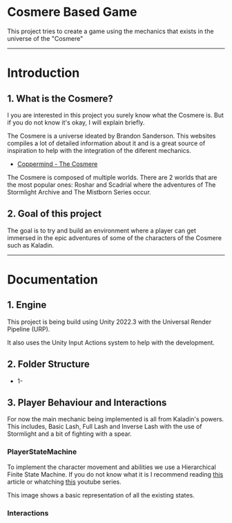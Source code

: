 # Cosmere Based Game

This project tries to create a game using the mechanics that exists in the universe of the "Cosmere"

---
# Introduction
## 1. What is the Cosmere?

I you are interested in this project you surely know what the Cosmere is. 
But if you do not know it's okay, I will explain briefly. 

The Cosmere is a universe ideated by Brandon Sanderson. 
This websites compiles a lot of detailed information about it and is a great source of inspiration to help with the integration of the diferent mechanics. 

- [Coppermind - The Cosmere](https://coppermind.net/wiki/Cosmere)

The Cosmere is composed of multiple worlds. There are 2 worlds that are the most popular ones:
Roshar and Scadrial where the adventures of The Stormlight Archive and The Mistborn Series occur. 
## 2. Goal of this project

The goal is to try and build an environment where a player can get immersed in the epic adventures of some of the characters of the Cosmere such as Kaladin. 


---
# Documentation

## 1. Engine
This project is being build using Unity 2022.3 with the Universal Render Pipeline (URP).

It also uses the Unity Input Actions system to help with the development. 

## 2. Folder Structure
- 1- 

## 3. Player Behaviour and Interactions

For now the main mechanic being implemented is all from Kaladin's powers. This includes, Basic Lash, Full Lash and Inverse Lash with the use of Stormlight and a bit of fighting with a spear. 

### PlayerStateMachine

To implement the character movement and abilities we use a Hierarchical Finite State Machine.
If you do not know what it is I recommend reading [this](https://gamedevbeginner.com/state-machines-in-unity-how-and-when-to-use-them/) article or whatching [this](https://www.youtube.com/watch?v=Vt8aZDPzRjI) youtube series.

This image shows a basic representation of all the existing states. 


### Interactions
